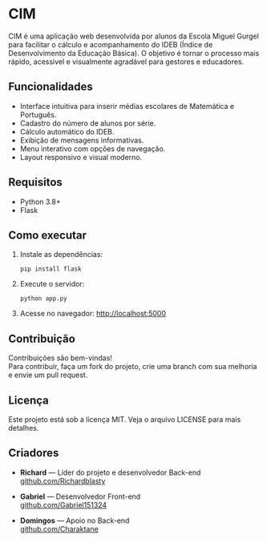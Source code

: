 # CIM

CIM é uma aplicação web desenvolvida por alunos da Escola Miguel Gurgel para facilitar o cálculo e acompanhamento do IDEB (Índice de Desenvolvimento da Educação Básica). O objetivo é tornar o processo mais rápido, acessível e visualmente agradável para gestores e educadores.

## Funcionalidades

- Interface intuitiva para inserir médias escolares de Matemática e Português.
- Cadastro do número de alunos por série.
- Cálculo automático do IDEB.
- Exibição de mensagens informativas.
- Menu interativo com opções de navegação.
- Layout responsivo e visual moderno.

## Requisitos

- Python 3.8+
- Flask

## Como executar

1. Instale as dependências:
   ```
   pip install flask
   ```
2. Execute o servidor:
   ```
   python app.py
   ```
3. Acesse no navegador: [http://localhost:5000](http://localhost:5000)

## Contribuição

Contribuições são bem-vindas!  
Para contribuir, faça um fork do projeto, crie uma branch com sua melhoria e envie um pull request.

## Licença

Este projeto está sob a licença MIT. Veja o arquivo LICENSE para mais detalhes.

## Criadores

- **Richard** — Líder do projeto e desenvolvedor Back-end  
  [github.com/Richardblasty](https://github.com/Richardblasty)

- **Gabriel** — Desenvolvedor Front-end  
  [github.com/Gabriel151324](https://github.com/Gabriel151324)

- **Domingos** — Apoio no Back-end  
  [github.com/Charaktane](https://github.com/Charaktane)
